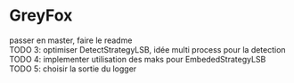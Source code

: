 # GreyFox

passer en master, faire le readme<br>
TODO 3: optimiser DetectStrategyLSB, idée multi process pour la detection<br>
TODO 4: implementer utilisation des maks pour EmbededStrategyLSB<br>
TODO 5: choisir la sortie du logger
